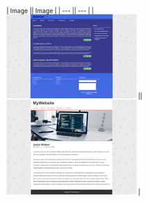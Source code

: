 | Image || Image |
| --- || --- |
| [<img src="img/Zalurian.png" alt="" width="300px">](Zalurian) || [<img src="img/mywebsite.png" alt="" width="300px">](Zalurian) |
